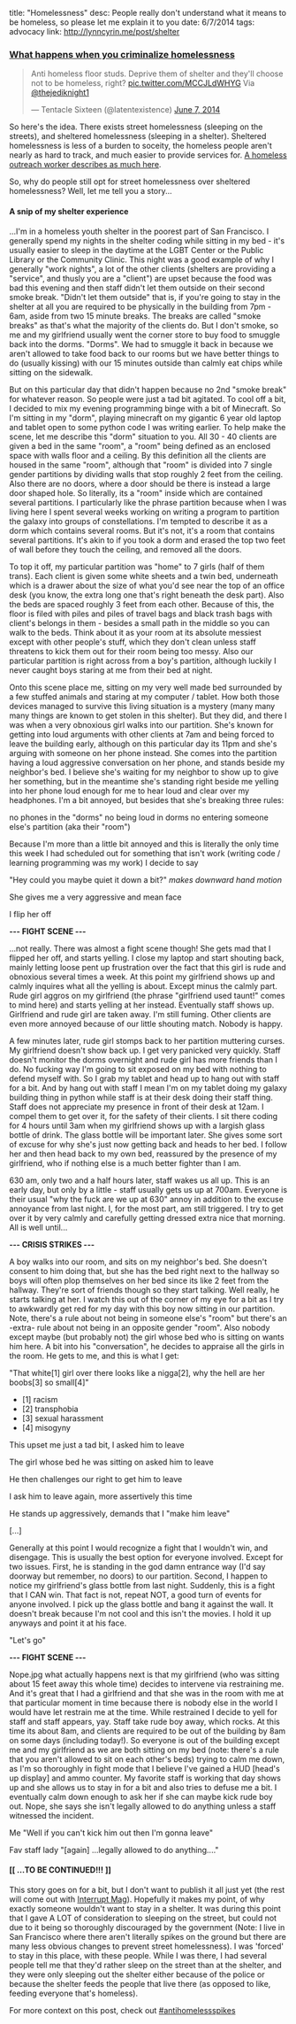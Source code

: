 title: "Homelessness"
desc: People really don't understand what it means to be homeless, so please let me explain it to you
date: 6/7/2014
tags: advocacy
link: http://lynncyrin.me/post/shelter

### [What happens when you criminalize homelessness](http://lynncyrin.me/post/shelter)

<blockquote class="twitter-tweet" data-conversation="none" lang="en"><p>Anti homeless floor studs. Deprive them of shelter and they&#39;ll choose not to be homeless, right? <a href="http://t.co/MCCJLdWHYG">pic.twitter.com/MCCJLdWHYG</a> Via <a href="https://twitter.com/thejediknight1">@thejediknight1</a></p>&mdash; Tentacle Sixteen (@latentexistence) <a href="https://twitter.com/latentexistence/statuses/475222545927778305">June 7, 2014</a></blockquote>
<script async src="//platform.twitter.com/widgets.js" charset="utf-8"></script>

<readmore></readmore>

So here's the idea. There exists street homelessness (sleeping on the streets), and sheltered homelessness (sleeping in a shelter). Sheltered homelessness is less of a burden to soceity, the homeless people aren't nearly as hard to track, and much easier to provide services for. [A homeless outreach worker describes as much here](http://imsorrythatimlikethis.wordpress.com/2014/06/07/the-spikes/). 

So, why do people still opt for street homelessness over sheltered homelessness? Well, let me tell you a story...

#### A snip of my shelter experience

...I'm in a homeless youth shelter in the poorest part of San Francisco. I generally spend my nights in the shelter coding while sitting in my bed - it's usually easier to sleep in the daytime at the LGBT Center or the Public Library or the Community Clinic. This night was a good example of why I generally "work nights", a lot of the other clients (shelters are providing a "service", and thusly you are a "client") are upset because the food was bad this evening and then staff didn't let them outside on their second smoke break. "Didn't let them outside" that is, if you're going to stay in the shelter at all you are required to be physically in the building from 7pm - 6am, aside from two 15 minute breaks. The breaks are called "smoke breaks" as that's what the majority of the clients do. But I don't smoke, so me and my girlfriend usually went the corner store to buy food to smuggle back into the dorms. "Dorms". We had to smuggle it back in because we aren't allowed to take food back to our rooms but we have better things to do (usually kissing) with our 15 minutes outside than calmly eat chips while sitting on the sidewalk.

But on this particular day that didn't happen because no 2nd "smoke break" for whatever reason. So people were just a tad bit agitated. To cool off a bit, I decided to mix my evening programming binge with a bit of Minecraft. So I'm sitting in my "dorm", playing minecraft on my gigantic 6 year old laptop and tablet open to some python code I was writing earlier. To help make the scene, let me describe this "dorm" situation to you. All 30 - 40 clients are given a bed in the same "room", a "room" being defined as an enclosed space with walls floor and a ceiling. By this definition all the clients are housed in the same "room", although that "room" is divided into 7 single gender partitions by dividing walls that stop roughly 2 feet from the ceiling. Also there are no doors, where a door should be there is instead a large door shaped hole. So literally, its a "room" inside which are contained several partitions. I particularly like the phrase partition because when I was living here I spent several weeks working on writing a program to partition the galaxy into groups of constellations. I'm tempted to describe it as a dorm which contains several rooms. But it's not, it's a room that contains several partitions. It's akin to if you took a dorm and erased the top two feet of wall before they touch the ceiling, and removed all the doors.

To top it off, my particular partition was "home" to 7 girls (half of them trans). Each client is given some white sheets and a twin bed, underneath which is a drawer about the size of what you'd see near the top of an office desk (you know, the extra long one that's right beneath the desk part). Also the beds are spaced roughly 3 feet from each other. Because of this, the floor is filed with piles and piles of travel bags and black trash bags with client's belongs in them - besides a small path in the middle so you can walk to the beds. Think about it as your room at its absolute messiest except with other people's stuff, which they don't clean unless staff threatens to kick them out for their room being too messy. Also our particular partition is right across from a boy's partition, although luckily I never caught boys staring at me from their bed at night.

Onto this scene place me, sitting on my very well made bed surrounded by a few stuffed animals and staring at my computer / tablet. How both those devices managed to survive this living situation is a mystery (many many many things are known to get stolen in this shelter). But they did, and there I was when a very obnoxious girl walks into our partition. She's known for getting into loud arguments with other clients at 7am and being forced to leave the building early, although on this particular day its 11pm and she's arguing with someone on her phone instead. She comes into the partition having a loud aggressive conversation on her phone, and stands beside my neighbor's bed. I believe she's waiting for my neighbor to show up to give her something, but in the meantime she's standing right beside me yelling into her phone loud enough for me to hear loud and clear over my headphones. I'm a bit annoyed, but besides that she's breaking three rules:

no phones in the "dorms"
no being loud in dorms
no entering someone else's partition (aka their "room")

Because I'm more than a little bit annoyed and this is literally the only time this week I had scheduled out for something that isn't work (writing code / learning programming was my work) I decide to say

"Hey could you maybe quiet it down a bit?" *makes downward hand motion*

She gives me a very aggressive and mean face

I flip her off

**--- FIGHT SCENE ---**

...not really. There was almost a fight scene though! She gets mad that I flipped her off, and starts yelling. I close my laptop and start shouting back, mainly letting loose pent up frustration over the fact that this girl is rude and obnoxious several times a week. At this point my girlfriend shows up and calmly inquires what all the yelling is about. Except minus the calmly part. Rude girl aggros on my girlfriend (the phrase "girlfriend used taunt!" comes to mind here) and starts yelling at her instead. Eventually staff shows up. Girlfriend and rude girl are taken away. I'm still fuming. Other clients are even more annoyed because of our little shouting match. Nobody is happy.

A few minutes later, rude girl stomps back to her partition muttering curses. My girlfriend doesn't show back up. I get very panicked very quickly. Staff doesn't monitor the dorms overnight and rude girl has more friends than I do. No fucking way I'm going to sit exposed on my bed with nothing to defend myself with. So I grab my tablet and head up to hang out with staff for a bit. And by hang out with staff I mean I'm on my tablet doing my galaxy building thing in python while staff is at their desk doing their staff thing. Staff does not appreciate my presence in front of their desk at 12am. I compel them to get over it, for the safety of their clients. I sit there coding for 4 hours until 3am when my girlfriend shows up with a largish glass bottle of drink. The glass bottle will be important later. She gives some sort of excuse for why she's just now getting back and heads to her bed. I follow her and then head back to my own bed, reassured by the presence of my girlfriend, who if nothing else is a much better fighter than I am.

630 am, only two and a half hours later, staff wakes us all up. This is an early day, but only by a little - staff usually gets us up at 700am. Everyone is their usual "why the fuck are we up at 630" annoy in addition to the excuse annoyance from last night. I, for the most part, am still triggered. I try to get over it by very calmly and carefully getting dressed extra nice that morning. All is well until...

**--- CRISIS STRIKES ---**

A boy walks into our room, and sits on my neighbor's bed. She doesn't consent to him doing that, but she has the bed right next to the hallway so boys will often plop themselves on her bed since its like 2 feet from the hallway. They're sort of friends though so they start talking. Well really, he starts talking at her. I watch this out of the corner of my eye for a bit as I try to awkwardly get red for my day with this boy now sitting in our partition. Note, there's a rule about not being in someone else's "room" but there's an -extra- rule about not being in an opposite gender "room". Also nobody except maybe (but probably not) the girl whose bed who is sitting on wants him here. A bit into his "conversation", he decides to appraise all the girls in the room. He gets to me, and this is what I get:

"That white[1] girl over there looks like a nigga[2], why the hell are her boobs[3] so small[4]"

*	[1] racism
*	[2] transphobia
*	[3] sexual harassment
*	[4] misogyny

This upset me just a tad bit, I asked him to leave

The girl whose bed he was sitting on asked him to leave

He then challenges our right to get him to leave

I ask him to leave again, more assertively this time

He stands up aggressively, demands that I "make him leave"

[...]

Generally at this point I would recognize a fight that I wouldn't win, and disengage. This is usually the best option for everyone involved. Except for two issues. First, he is standing in the god damn entrance way (I'd say doorway but remember, no doors) to our partition. Second, I happen to notice my girlfriend's glass bottle from last night. Suddenly, this is a fight that I CAN win. That fact is not, repeat NOT, a good turn of events for anyone involved. I pick up the glass bottle and bang it against the wall. It doesn't break because I'm not cool and this isn't the movies. I hold it up anyways and point it at his face.

"Let's go"

**--- FIGHT SCENE ---**

Nope.jpg what actually happens next is that my girlfriend (who was sitting about 15 feet away this whole time) decides to intervene via restraining me. And it's great that I had a girlfriend and that she was in the room with me at that particular moment in time because there is nobody else in the world I would have let restrain me at the time. While restrained I decide to yell for staff and staff appears, yay. Staff take rude boy away, which rocks. At this time its about 8am, and clients are required to be out of the building by 8am on some days (including today!). So everyone is out of the building except me and my girlfriend as we are both sitting on my bed (note: there's a rule that you aren't allowed to sit on each other's beds) trying to calm me down, as I'm so thoroughly in fight mode that I believe I've gained a HUD [head's up display] and ammo counter. My favorite staff is working that day shows up and she allows us to stay in for a bit and also tries to defuse me a bit. I eventually calm down enough to ask her if she can maybe kick rude boy out. Nope, she says she isn't legally allowed to do anything unless a staff witnessed the incident.

Me "Well if you can't kick him out then I'm gonna leave"

Fav staff lady "[again] ...legally allowed to do anything...."

#### [[ ...TO BE CONTINUED!!! ]]

This story goes on for a bit, but I don't want to publish it all just yet (the rest will come out with [Interrupt Mag](https://twitter.com/Interrupt_mag)). Hopefully it makes my point, of why exactly someone wouldn't want to stay in a shelter. It was during this point that I gave A LOT of consideration to sleeping on the street, but could not due to it being so thoroughly discouraged by the government (Note: I live in San Francisco where there aren't literally spikes on the ground but there are many less obvious changes to prevent street homelessness). I was 'forced' to stay in this place, with these people. While I was there, I had several people tell me that they'd rather sleep on the street than at the shelter, and they were only sleeping out the shelter either because of the police or because the shelter feeds the people that live there (as opposed to like, feeding everyone that's homeless).

For more context on this post, check out [#antihomelessspikes](https://twitter.com/search?q=%23antihomelessspikes)